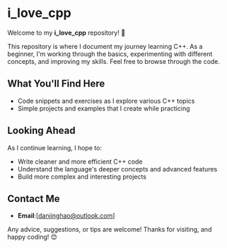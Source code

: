 # i_love_cpp

Welcome to my **i_love_cpp** repository! 👋

This repository is where I document my journey learning C++. As a beginner, I'm working through the basics, experimenting with different concepts, and improving my skills. Feel free to browse through the code.

## What You'll Find Here
- Code snippets and exercises as I explore various C++ topics
- Simple projects and examples that I create while practicing

## Looking Ahead
As I continue learning, I hope to:
- Write cleaner and more efficient C++ code
- Understand the language's deeper concepts and advanced features
- Build more complex and interesting projects

## Contact Me
- **Email**:[danjinghao@outlook.com]

Any advice, suggestions, or tips are welcome! Thanks for visiting, and happy coding! 😊